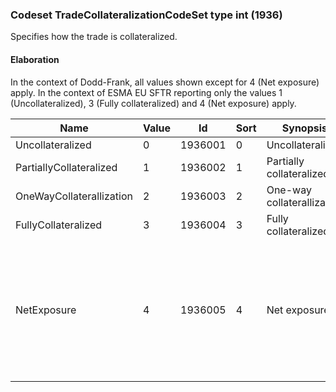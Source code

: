 ### Codeset TradeCollateralizationCodeSet type int (1936)

Specifies how the trade is collateralized.

#### Elaboration

In the context of Dodd-Frank, all values shown except for 4 (Net exposure) apply.
In the context of ESMA EU SFTR reporting only the values 1 (Uncollateralized), 3 (Fully collateralized) and 4 (Net exposure) apply.

| Name                     | Value | Id      | Sort | Synopsis                   | Elaboration                                                                                                      |
|--------------------------|-------|---------|------|----------------------------|------------------------------------------------------------------------------------------------------------------|
| Uncollateralized         | 0     | 1936001 | 0    | Uncollateralized           |                                                                                                                  |
| PartiallyCollateralized  | 1     | 1936002 | 1    | Partially collateralized   |                                                                                                                  |
| OneWayCollaterallization | 2     | 1936003 | 2    | One-way collaterallization |                                                                                                                  |
| FullyCollateralized      | 3     | 1936004 | 3    | Fully collateralized       |                                                                                                                  |
| NetExposure              | 4     | 1936005 | 4    | Net exposure               | Indication of whether the collateral has been provided for a net exposure, rather than for a single transaction. |

